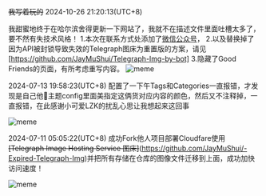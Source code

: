





~~我写着玩的~~
2024-10-26 21:20:13(UTC+8) 

我甜蜜地终于在哈尔滨舍得更新一下网站了，我就不在描述文件里面吐槽太多了，要不然有失技术风格！
1.本次在联系方式处添加了[微信公众号](https://telegraph-img-by-bot.pages.dev/file/1729946797712_公众号.png)，
2.以及替换掉了因为API被封锁导致失效的Telegraph图床为重置版的方案，请见[https://github.com/JayMuShui/Telegraph-Img-by-bot]
3.隐藏了Good Friends的页面，有所考虑重写内容。
![meme](https://telegraph-img-by-bot.pages.dev/file/1729948880247_Vtb1_meme.jpg)

2024-07-13 19:58:23(UTC+8) 
配置了一下午Tags和Categories一直报错，才发现是自己他🐎主题config里面美指定这俩货对应内容的颜色，然后又不注释掉，一直报错，在此感谢小可爱LZK的扰乱心思让我想起来这回事

![meme](https://telegraph-img-by-bot.pages.dev/file/851571bbf626cef85ace1.jpg)

2024-07-11 05:05:22(UTC+8) 
成功Fork他人项目部署Cloudfare使用~~[Telegraph Image Hosting Service 图床]~~(https://github.com/JayMuShui/-Expired-Telegraph-Img)并把所有存储在仓库的图像文件迁移到上面，成功加快访问速度！

![meme](https://telegraph-img-by-bot.pages.dev/file/ecd7673a15a53c97c5276.png)